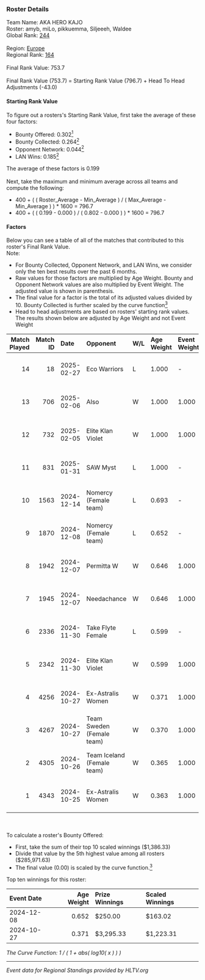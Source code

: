 ### Roster Details<br />
Team Name: AKA HERO KAJO<br />
Roster: amyb, miLo, pikkuemma, Siljeeeh, Waldee<br />
Global Rank: [244](../../standings_global_2025_02_28.md)<br />
<br />
Region: [Europe]( ../../standings_europe_2025_02_28.md)<br />
Regional Rank: [164]( ../../standings_europe_2025_02_28.md)<br />
<br />
Final Rank Value:  753.7<br />
<br />
Final Rank Value (753.7) = Starting Rank Value (796.7) + Head To Head Adjustments (-43.0)<br />

#### Starting Rank Value<br />
To figure out a rosters's Starting Rank Value, first take the average of these four factors:<br />
- Bounty Offered: 0.302[<sup>1</sup>](#table2)
- Bounty Collected: 0.264[<sup>2</sup>](#table1)
- Opponent Network: 0.044[<sup>2</sup>](#table1)
- LAN Wins: 0.185[<sup>2</sup>](#table1)

The average of these factors is 0.199<br />
<br />
Next, take the maximum and minimum average across all teams and compute the following:<br />
- 400 + ( ( Roster_Average - Min_Average ) / ( Max_Average - Min_Average ) ) * 1600 = 796.7
- 400 + ( ( 0.199 - 0.000 ) / ( 0.802 - 0.000 ) ) * 1600 = 796.7


#### Factors<br />
Below you can see a table of all of the matches that contributed to this roster's Final Rank Value.<br />
Note:<br />

- For Bounty Collected, Opponent Network, and LAN Wins, we consider only the ten best results over the past 6 months.
- Raw values for those factors are multiplied by Age Weight. Bounty and Opponent Network values are also multiplied by Event Weight. The adjusted value is shown in parenthesis.
- The final value for a factor is the total of its adjusted values divided by 10. Bounty Collected is further scaled by the curve function[<sup>3</sup>](#curveFunction)
- Head to head adjustments are based on rosters' starting rank values. The results shown below are adjusted by Age Weight and not Event Weight
<span id="table1"></span><br />


| Match Played | Match ID | Date       | Opponent                   | W/L | Age Weight | Event Weight | Bounty Collected | Opponent Network | LAN Wins  | H2H Adj. | Roster                                  |
| -: | -: | :- | :- | :- | :- | :- | :- | :- | :- | -: | :- |
|           14 |       18 | 2025-02-27 | Eco Warriors               | L   | 1.000      | -            | -                | -                | -         |   -21.16 | amyb, miLo, pikkuemma, Siljeeeh, Waldee |
|           13 |      706 | 2025-02-06 | Also                       | W   | 1.000      | 1.000        | 0.003 (0.003)    | 0.211 (0.211)    | 0 (0.000) |    10.96 | amyb, miLo, pikkuemma, Siljeeeh, Waldee |
|           12 |      732 | 2025-02-05 | Elite Klan Violet          | W   | 1.000      | 1.000        | 0.000 (0.000)    | 0.002 (0.002)    | 0 (0.000) |     3.26 | amyb, miLo, pikkuemma, Siljeeeh, Waldee |
|           11 |      831 | 2025-01-31 | SAW Myst                   | L   | 1.000      | -            | -                | -                | -         |   -24.84 | amyb, miLo, pikkuemma, Siljeeeh, Waldee |
|           10 |     1563 | 2024-12-14 | Nomercy (Female team)      | L   | 0.693      | -            | -                | -                | -         |   -12.79 | amyb, miLo, pikkuemma, Siljeeeh, Waldee |
|            9 |     1870 | 2024-12-08 | Nomercy (Female team)      | L   | 0.652      | -            | -                | -                | -         |   -12.75 | amyb, miLo, pikkuemma, tinjau, Waldee   |
|            8 |     1942 | 2024-12-07 | Permitta W                 | W   | 0.646      | 1.000        | 0.003 (0.002)    | 0.185 (0.120)    | 0 (0.000) |     6.24 | amyb, miLo, pikkuemma, tinjau, Waldee   |
|            7 |     1945 | 2024-12-07 | Needachance                | W   | 0.646      | 1.000        | 0.000 (0.000)    | 0.034 (0.022)    | 0 (0.000) |     1.87 | amyb, miLo, pikkuemma, tinjau, Waldee   |
|            6 |     2336 | 2024-11-30 | Take Flyte Female          | L   | 0.599      | -            | -                | -                | -         |   -10.92 | amyb, miLo, pikkuemma, Siljeeeh, Waldee |
|            5 |     2342 | 2024-11-30 | Elite Klan Violet          | W   | 0.599      | 1.000        | 0.000 (0.000)    | 0.002 (0.001)    | 0 (0.000) |     1.65 | amyb, miLo, pikkuemma, Siljeeeh, Waldee |
|            4 |     4256 | 2024-10-27 | Ex-Astralis Women          | W   | 0.371      | 1.000        | 0.012 (0.004)    | 0.093 (0.034)    | 1 (0.371) |     5.45 | amyb, miLo, Pikkuems, Siljeeeh, Waldee  |
|            3 |     4267 | 2024-10-27 | Team Sweden (Female team)  | W   | 0.370      | 1.000        | 0.009 (0.003)    | 0.042 (0.016)    | 1 (0.370) |     3.39 | amyb, miLo, Pikkuems, Siljeeeh, Waldee  |
|            2 |     4305 | 2024-10-26 | Team Iceland (Female team) | W   | 0.365      | 1.000        | 0.000 (0.000)    | 0.000 (0.000)    | 1 (0.365) |     1.07 | amyb, miLo, Pikkuems, Siljeeeh, Waldee  |
|            1 |     4343 | 2024-10-25 | Ex-Astralis Women          | W   | 0.363      | 1.000        | 0.012 (0.004)    | 0.093 (0.034)    | 1 (0.363) |     5.52 | amyb, miLo, Pikkuems, Siljeeeh, Waldee  |

<br />
<span id="table2"></span><br />
To calculate a roster's Bounty Offered:<br />

- First, take the sum of their top 10 scaled winnings ($1,386.33)
- Divide that value by the 5th highest value among all rosters ($285,971.63)
- The final value (0.00) is scaled by the curve function.[<sup>3</sup>](#curveFunction)

Top ten winnings for this roster:<br />

| Event Date | Age Weight | Prize Winnings | Scaled Winnings |
| :- | -: | :- | :- |
| 2024-12-08 |      0.652 | $250.00        | $163.02         |
| 2024-10-27 |      0.371 | $3,295.33      | $1,223.31       |


<span id="curveFunction"></span>_The Curve Function: 1 / ( 1 + abs( log10( x ) ) )_<br />

---
_Event data for Regional Standings provided by HLTV.org_<br />
